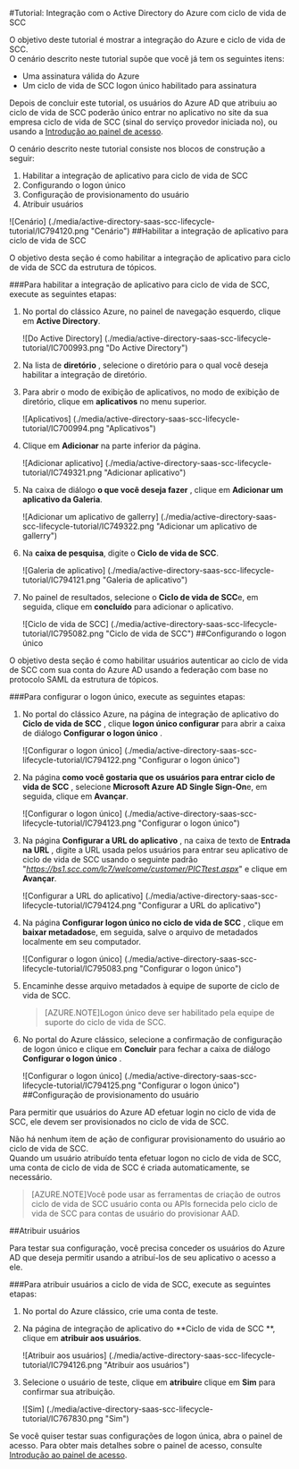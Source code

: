 <properties 
    pageTitle="Tutorial: Integração com o Active Directory do Azure com ciclo de vida de SCC | Microsoft Azure" 
    description="Saiba como usar o ciclo de vida de SCC com o Azure Active Directory para habilitar o logon único, provisionamento automatizado e muito mais!" 
    services="active-directory" 
    authors="jeevansd"  
    documentationCenter="na" 
    manager="femila"/>
<tags 
    ms.service="active-directory" 
    ms.devlang="na" 
    ms.topic="article" 
    ms.tgt_pltfrm="na" 
    ms.workload="identity" 
    ms.date="09/26/2016" 
    ms.author="jeedes" />

#<a name="tutorial-azure-active-directory-integration-with-scc-lifecycle"></a>Tutorial: Integração com o Active Directory do Azure com ciclo de vida de SCC
  
O objetivo deste tutorial é mostrar a integração do Azure e ciclo de vida de SCC.  
O cenário descrito neste tutorial supõe que você já tem os seguintes itens:

-   Uma assinatura válida do Azure
-   Um ciclo de vida de SCC logon único habilitado para assinatura
  
Depois de concluir este tutorial, os usuários do Azure AD que atribuiu ao ciclo de vida de SCC poderão único entrar no aplicativo no site da sua empresa ciclo de vida de SCC (sinal do serviço provedor iniciada no), ou usando a [Introdução ao painel de acesso](active-directory-saas-access-panel-introduction.md).
  
O cenário descrito neste tutorial consiste nos blocos de construção a seguir:

1.  Habilitar a integração de aplicativo para ciclo de vida de SCC
2.  Configurando o logon único
3.  Configuração de provisionamento do usuário
4.  Atribuir usuários

![Cenário] (./media/active-directory-saas-scc-lifecycle-tutorial/IC794120.png "Cenário")
##<a name="enabling-the-application-integration-for-scc-lifecycle"></a>Habilitar a integração de aplicativo para ciclo de vida de SCC
  
O objetivo desta seção é como habilitar a integração de aplicativo para ciclo de vida de SCC da estrutura de tópicos.

###<a name="to-enable-the-application-integration-for-scc-lifecycle-perform-the-following-steps"></a>Para habilitar a integração de aplicativo para ciclo de vida de SCC, execute as seguintes etapas:

1.  No portal do clássico Azure, no painel de navegação esquerdo, clique em **Active Directory**.

    ![Do Active Directory] (./media/active-directory-saas-scc-lifecycle-tutorial/IC700993.png "Do Active Directory")

2.  Na lista de **diretório** , selecione o diretório para o qual você deseja habilitar a integração de diretório.

3.  Para abrir o modo de exibição de aplicativos, no modo de exibição de diretório, clique em **aplicativos** no menu superior.

    ![Aplicativos] (./media/active-directory-saas-scc-lifecycle-tutorial/IC700994.png "Aplicativos")

4.  Clique em **Adicionar** na parte inferior da página.

    ![Adicionar aplicativo] (./media/active-directory-saas-scc-lifecycle-tutorial/IC749321.png "Adicionar aplicativo")

5.  Na caixa de diálogo **o que você deseja fazer** , clique em **Adicionar um aplicativo da Galeria**.

    ![Adicionar um aplicativo de gallerry] (./media/active-directory-saas-scc-lifecycle-tutorial/IC749322.png "Adicionar um aplicativo de gallerry")

6.  Na **caixa de pesquisa**, digite o **Ciclo de vida de SCC**.

    ![Galeria de aplicativo] (./media/active-directory-saas-scc-lifecycle-tutorial/IC794121.png "Galeria de aplicativo")

7.  No painel de resultados, selecione o **Ciclo de vida de SCC**e, em seguida, clique em **concluído** para adicionar o aplicativo.

    ![Ciclo de vida de SCC] (./media/active-directory-saas-scc-lifecycle-tutorial/IC795082.png "Ciclo de vida de SCC")
##<a name="configuring-single-sign-on"></a>Configurando o logon único
  
O objetivo desta seção é como habilitar usuários autenticar ao ciclo de vida de SCC com sua conta do Azure AD usando a federação com base no protocolo SAML da estrutura de tópicos.

###<a name="to-configure-single-sign-on-perform-the-following-steps"></a>Para configurar o logon único, execute as seguintes etapas:

1.  No portal do clássico Azure, na página de integração de aplicativo do **Ciclo de vida de SCC** , clique **logon único configurar** para abrir a caixa de diálogo **Configurar o logon único** .

    ![Configurar o logon único] (./media/active-directory-saas-scc-lifecycle-tutorial/IC794122.png "Configurar o logon único")

2.  Na página **como você gostaria que os usuários para entrar ciclo de vida de SCC** , selecione **Microsoft Azure AD Single Sign-On**e, em seguida, clique em **Avançar**.

    ![Configurar o logon único] (./media/active-directory-saas-scc-lifecycle-tutorial/IC794123.png "Configurar o logon único")

3.  Na página **Configurar a URL do aplicativo** , na caixa de texto de **Entrada na URL** , digite a URL usada pelos usuários para entrar seu aplicativo de ciclo de vida de SCC usando o seguinte padrão "*https://bs1.scc.com/lc7/welcome/customer/PICTtest.aspx*" e clique em **Avançar**.

    ![Configurar a URL do aplicativo] (./media/active-directory-saas-scc-lifecycle-tutorial/IC794124.png "Configurar a URL do aplicativo")

4.  Na página **Configurar logon único no ciclo de vida de SCC** , clique em **baixar metadados**e, em seguida, salve o arquivo de metadados localmente em seu computador.

    ![Configurar o logon único] (./media/active-directory-saas-scc-lifecycle-tutorial/IC795083.png "Configurar o logon único")

5.  Encaminhe desse arquivo metadados à equipe de suporte de ciclo de vida de SCC.

    >[AZURE.NOTE]Logon único deve ser habilitado pela equipe de suporte do ciclo de vida de SCC.

6.  No portal do Azure clássico, selecione a confirmação de configuração de logon único e clique em **Concluir** para fechar a caixa de diálogo **Configurar o logon único** .

    ![Configurar o logon único] (./media/active-directory-saas-scc-lifecycle-tutorial/IC794125.png "Configurar o logon único")
##<a name="configuring-user-provisioning"></a>Configuração de provisionamento do usuário
  
Para permitir que usuários do Azure AD efetuar login no ciclo de vida de SCC, ele devem ser provisionados no ciclo de vida de SCC.
  
Não há nenhum item de ação de configurar provisionamento do usuário ao ciclo de vida de SCC.  
Quando um usuário atribuído tenta efetuar logon no ciclo de vida de SCC, uma conta de ciclo de vida de SCC é criada automaticamente, se necessário.

>[AZURE.NOTE]Você pode usar as ferramentas de criação de outros ciclo de vida de SCC usuário conta ou APIs fornecida pelo ciclo de vida de SCC para contas de usuário do provisionar AAD.

##<a name="assigning-users"></a>Atribuir usuários
  
Para testar sua configuração, você precisa conceder os usuários do Azure AD que deseja permitir usando a atribuí-los de seu aplicativo o acesso a ele.

###<a name="to-assign-users-to-scc-lifecycle-perform-the-following-steps"></a>Para atribuir usuários a ciclo de vida de SCC, execute as seguintes etapas:

1.  No portal do Azure clássico, crie uma conta de teste.

2.  Na página de integração de aplicativo do **Ciclo de vida de SCC **, clique em **atribuir aos usuários**.

    ![Atribuir aos usuários] (./media/active-directory-saas-scc-lifecycle-tutorial/IC794126.png "Atribuir aos usuários")

3.  Selecione o usuário de teste, clique em **atribuir**e clique em **Sim** para confirmar sua atribuição.

    ![Sim] (./media/active-directory-saas-scc-lifecycle-tutorial/IC767830.png "Sim")
  
Se você quiser testar suas configurações de logon única, abra o painel de acesso. Para obter mais detalhes sobre o painel de acesso, consulte [Introdução ao painel de acesso](active-directory-saas-access-panel-introduction.md).